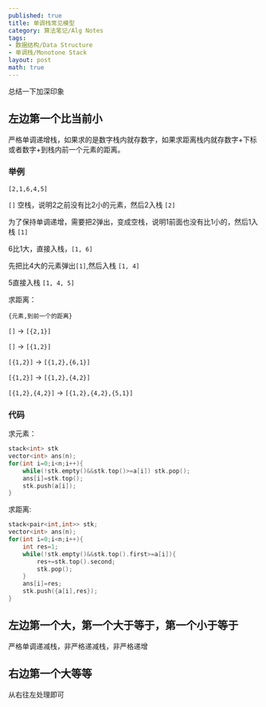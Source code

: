 ```yaml
---
published: true
title: 单调栈常见模型
category: 算法笔记/Alg Notes
tags:
- 数据结构/Data Structure
- 单调栈/Monotone Stack
layout: post
math: true
---
```

总结一下加深印象
<!-- more -->

## 左边第一个比当前小

严格单调递增栈，如果求的是数字栈内就存数字，如果求距离栈内就存数字+下标或者数字+到栈内前一个元素的距离。

### 举例

`[2,1,6,4,5]`

`[]` 空栈，说明2之前没有比2小的元素，然后2入栈 `[2]`

为了保持单调递增，需要把2弹出，变成空栈，说明1前面也没有比1小的，然后1入栈 `[1]`

6比1大，直接入栈，`[1, 6]`

先把比4大的元素弹出`[1]`,然后入栈 `[1, 4]`

5直接入栈 `[1, 4, 5]`

求距离：

`{元素,到前一个的距离}`

`[]` -> `[{2,1}]`

`[]` -> `[{1,2}]`

`[{1,2}]` -> `[{1,2},{6,1}]`

`[{1,2}]` -> `[{1,2},{4,2}]`

`[{1,2},{4,2}]` -> `[{1,2},{4,2},{5,1}]`

### 代码

求元素：

```cpp
stack<int> stk
vector<int> ans(n);
for(int i=0;i<n;i++){
    while(!stk.empty()&&stk.top()>=a[i]) stk.pop();
    ans[i]=stk.top();
    stk.push(a[i]);
}
```

求距离:

```cpp
stack<pair<int,int>> stk;
vector<int> ans(n);
for(int i=0;i<n;i++){
    int res=1;
    while(!stk.empty()&&stk.top().first>=a[i]){
        res+=stk.top().second;
        stk.pop();
    }
    ans[i]=res;
    stk.push({a[i],res});
}
```

## 左边第一个大，第一个大于等于，第一个小于等于

严格单调递减栈，非严格递减栈，非严格递增

## 右边第一个大等等

从右往左处理即可